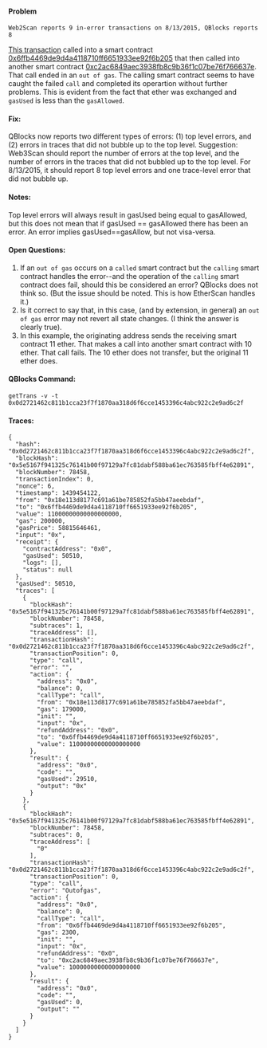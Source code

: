 #### Problem

	Web2Scan reports 9 in-error transactions on 8/13/2015, QBlocks reports 8
	
[This transaction](https://etherscan.io/tx/0x0d2721462c811b1cca23f7f1870aa318d6f6cce1453396c4abc922c2e9ad6c2f) called into a smart contract [0x6ffb4469de9d4a4118710ff6651933ee92f6b205](https://etherscan.io/address/0x6ffb4469de9d4a4118710ff6651933ee92f6b205) that then called into another smart contract [0xc2ac6849aec3938fb8c9b36f1c07be76f766637e](https://etherscan.io/address/0xc2ac6849aec3938fb8c9b36f1c07be76f766637e). That call ended in an `out of gas`. The calling smart contract seems to have caught the failed `call` and completed its operartion without further problems. This is evident from the fact that ether was exchanged and `gasUsed` is less than the `gasAllowed`.

#### Fix:

QBlocks now reports two different types of errors: (1) top level errors, and (2) errors in traces that did not bubble up to the top level. Suggestion: Web3Scan should report the number of errors at the top level, and the number of errors in the traces that did not bubbled up to the top level. For 8/13/2015, it should report 8 top level errors and one trace-level error that did not bubble up.

#### Notes:

Top level errors will always result in gasUsed being equal to gasAllowed, but this does not mean that if gasUsed == gasAllowed there has been an error. An error implies gasUsed==gasAllow, but not visa-versa.

#### Open Questions:

1. If an `out of gas` occurs on a `called` smart contract but the `calling` smart contract handles the error--and the operation of the `calling` smart contract does fail, should this be considered an error? QBlocks does not think so. (But the issue should be noted. This is how EtherScan handles it.)
2. Is it correct to say that, in this case, (and by extension, in general) an `out of gas` error may not revert all state changes. (I think the answer is clearly true).
3. In this example, the originating address sends the receiving smart contract 11 ether. That makes a call into another smart contract with 10 ether. That call fails. The 10 ether does not transfer, but the original 11 ether does.

#### QBlocks Command:

	getTrans -v -t 0x0d2721462c811b1cca23f7f1870aa318d6f6cce1453396c4abc922c2e9ad6c2f

#### Traces:
```
{
  "hash": "0x0d2721462c811b1cca23f7f1870aa318d6f6cce1453396c4abc922c2e9ad6c2f",
  "blockHash": "0x5e5167f941325c76141b00f97129a7fc81dabf588ba61ec763585fbff4e62891",
  "blockNumber": 78458,
  "transactionIndex": 0,
  "nonce": 6,
  "timestamp": 1439454122,
  "from": "0x18e113d8177c691a61be785852fa5bb47aeebdaf",
  "to": "0x6ffb4469de9d4a4118710ff6651933ee92f6b205",
  "value": 11000000000000000000,
  "gas": 200000,
  "gasPrice": 58815646461,
  "input": "0x",
  "receipt": {
    "contractAddress": "0x0",
    "gasUsed": 50510,
    "logs": [],
    "status": null
  },
  "gasUsed": 50510,
  "traces": [
    {
      "blockHash": "0x5e5167f941325c76141b00f97129a7fc81dabf588ba61ec763585fbff4e62891",
      "blockNumber": 78458,
      "subtraces": 1,
      "traceAddress": [],
      "transactionHash": "0x0d2721462c811b1cca23f7f1870aa318d6f6cce1453396c4abc922c2e9ad6c2f",
      "transactionPosition": 0,
      "type": "call",
      "error": "",
      "action": {
        "address": "0x0",
        "balance": 0,
        "callType": "call",
        "from": "0x18e113d8177c691a61be785852fa5bb47aeebdaf",
        "gas": 179000,
        "init": "",
        "input": "0x",
        "refundAddress": "0x0",
        "to": "0x6ffb4469de9d4a4118710ff6651933ee92f6b205",
        "value": 11000000000000000000
      },
      "result": {
        "address": "0x0",
        "code": "",
        "gasUsed": 29510,
        "output": "0x"
      }
    },
    {
      "blockHash": "0x5e5167f941325c76141b00f97129a7fc81dabf588ba61ec763585fbff4e62891",
      "blockNumber": 78458,
      "subtraces": 0,
      "traceAddress": [
        "0"
      ],
      "transactionHash": "0x0d2721462c811b1cca23f7f1870aa318d6f6cce1453396c4abc922c2e9ad6c2f",
      "transactionPosition": 0,
      "type": "call",
      "error": "Outofgas",
      "action": {
        "address": "0x0",
        "balance": 0,
        "callType": "call",
        "from": "0x6ffb4469de9d4a4118710ff6651933ee92f6b205",
        "gas": 2300,
        "init": "",
        "input": "0x",
        "refundAddress": "0x0",
        "to": "0xc2ac6849aec3938fb8c9b36f1c07be76f766637e",
        "value": 10000000000000000000
      },
      "result": {
        "address": "0x0",
        "code": "",
        "gasUsed": 0,
        "output": ""
      }
    }
  ]
}
```
